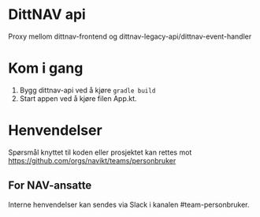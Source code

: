 # DittNAV api

Proxy mellom dittnav-frontend og dittnav-legacy-api/dittnav-event-handler

# Kom i gang
1. Bygg dittnav-api ved å kjøre `gradle build`
2. Start appen ved å kjøre filen App.kt.

# Henvendelser

Spørsmål knyttet til koden eller prosjektet kan rettes mot https://github.com/orgs/navikt/teams/personbruker

## For NAV-ansatte

Interne henvendelser kan sendes via Slack i kanalen #team-personbruker.
